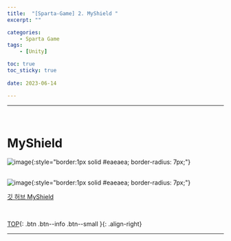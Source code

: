 ```yaml
---
title:  "[Sparta-Game] 2. MyShield "
excerpt: ""

categories:
    - Sparta Game
tags:
    - [Unity]

toc: true
toc_sticky: true
 
date: 2023-06-14

---
```

- - -
<br>

#   MyShield

![image](https://github.com/levell1/levell1.github.io/assets/96651722/4a8af307-7650-4ae7-8e68-65783d6737ac){:style="border:1px solid #eaeaea; border-radius: 7px;"}  
<br>

![image](https://github.com/levell1/levell1.github.io/assets/96651722/1753bc53-7b1e-4d00-934c-24aa00b698c3){:style="border:1px solid #eaeaea; border-radius: 7px;"}  

[깃 허브 MyShield](https://github.com/levell1/Games/tree/main/MyShield)

<br>

[TOP](#){: .btn .btn--info .btn--small }{: .align-right}
<br>
- - -
